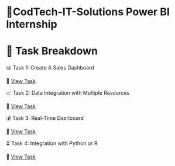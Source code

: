 # 🎯CodTech-IT-Solutions Power BI Internship


# 📌 Task Breakdown
📊 Task 1: Create A Sales Dashboard

🔗 [View Task](https://github.com/RNandini-11/CodTech-IT-Solutions/tree/main/Task%201%20-%20Create%20A%20Sales%20Dashboard)

📈 Task 2: Data Integration with Multiple Resources

🔗 [View Task](https://github.com/RNandini-11/CodTech-IT-Solutions/tree/main/Task%202%20-%20Data%20Integration%20from%20Multiple%20Sources)

💰 Task 3: Real-Time Dashboard

🔗 [View Task]()

⏳ Task 4: Integration with Python or R

🔗 [View Task]()

